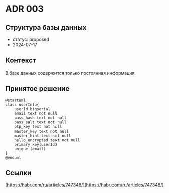# ADR 003

## Структура базы данных
- статус: proposed
- 2024-07-17

## Контекст
В базе данных содержится только постоянная информация.

## Принятое решение
```plantuml
@startuml
class userInfo{
    userId bigserial
	email text not null
	pass_hash text not null
	pass_salt text not null
	otp_key text not null
	master_key text not null
	master_hint text not null
	hello_encrypted text not null
	primary key(userId)
    unique (email)
}
@enduml
```

## Ссылки

[https://habr.com/ru/articles/747348/](https://habr.com/ru/articles/747348/)